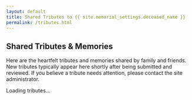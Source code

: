 ```yaml
---
layout: default
title: Shared Tributes to {{ site.memorial_settings.deceased_name }}
permalink: /tributes.html 
---
```


## Shared Tributes & Memories

Here are the heartfelt tributes and memories shared by family and friends. New tributes typically appear here shortly after being submitted and reviewed. If you believe a tribute needs attention, please contact the site administrator.

<div class="tributes-list" id="tributes-container">
    <p>Loading tributes...</p>
    </div>

<script>
document.addEventListener('DOMContentLoaded', function() {
    const tributesContainer = document.getElementById('tributes-container');
    const csvUrl = "{{ site.memorial_settings.published_tributes_csv_url | escape }}";

    if (!csvUrl || csvUrl === "" || csvUrl === "YOUR_PUBLISHED_GOOGLE_SHEET_CSV_URL_HERE") {
        tributesContainer.innerHTML = "<p><em>The tributes feed is not yet configured by the site administrator. Please check back later.</em></p>";
        console.error("Published Tributes CSV URL is not configured in _config.yml or is still the placeholder value.");
        return;
    }

    fetch(csvUrl)
        .then(response => {
            if (!response.ok) {
                throw new Error('Network response was not ok: ' + response.status + ' ' + response.statusText);
            }
            return response.text();
        })
        .then(csvText => {
            tributesContainer.innerHTML = ''; // Clear "Loading..." message
            
            // Split CSV text into rows. Google Sheets CSV often uses \r\n or \n.
            const rows = csvText.trim().split(/\r\n|\n|\r/).slice(1); // Remove header row

            if (rows.length === 0 || (rows.length === 1 && rows[0].trim() === '')) {
                tributesContainer.innerHTML = "<p>No tributes have been shared yet, or they are pending review. Please check back soon.</p>";
                return;
            }

            rows.forEach((rowStr, index) => {
                if (rowStr.trim() === '') return; // Skip empty rows

                // Basic CSV parsing: Split by comma. 
                // This assumes commas are not within fields, or if they are, fields are quoted.
                // Google Sheets usually handles quoting well for its CSV export.
                // A more robust solution would use a proper CSV parsing library if needed.
                const columns = rowStr.split(',').map(field => {
                    // Trim quotes if field is quoted
                    if (field.startsWith('"') && field.endsWith('"')) {
                        return field.substring(1, field.length - 1).replace(/""/g, '"'); // Handle escaped quotes "" as "
                    }
                    return field;
                });

                if (columns.length >= 3) {
                    // Assuming Timestamp in col 0, Name in col 1, Comment in col 2
                    // As per: =QUERY('All Submissions'!A:C, "SELECT A, B, C ...", 1)
                    const timestamp = columns[0].trim();
                    const name = columns[1].trim();
                    const comment = columns[2].trim();

                    if (name && comment) { // Only proceed if name and comment are not empty
                        const article = document.createElement('article');
                        article.className = 'tribute-item';

                        const commentParagraph = document.createElement('p');
                        // Preserve line breaks from the comment.
                        // Newlines from Sheets/CSV are typically \n.
                        // CSS `white-space: pre-wrap;` on `.tribute-item p` handles display.
                        // For safety, escape HTML in comment text before setting textContent.
                        // Or, if you trust the source and want HTML, set innerHTML carefully.
                        commentParagraph.textContent = `"${comment}"`; // Using textContent is safer. CSS will handle line breaks.

                        const footer = document.createElement('footer');
                        const nameStrong = document.createElement('strong');
                        nameStrong.className = 'tribute-name';
                        nameStrong.textContent = name;
                        footer.appendChild(nameStrong);

                        if (timestamp) {
                            const dateEm = document.createElement('em');
                            dateEm.className = 'tribute-date';
                            let formattedDate = 'Date not available';
                            try {
                                const dateObj = new Date(timestamp);
                                // Check if dateObj is valid
                                if (!isNaN(dateObj.getTime())) {
                                    formattedDate = dateObj.toLocaleDateString(undefined, { year: 'numeric', month: 'long', day: 'numeric' }) + ' ' +
                                                    dateObj.toLocaleTimeString(undefined, { hour: '2-digit', minute: '2-digit', hour12: true });
                                } else {
                                    formattedDate = timestamp; // Fallback to raw timestamp if parsing fails
                                }
                            } catch (e) {
                                formattedDate = timestamp; // Fallback if Date object creation fails
                                console.warn("Could not parse date:", timestamp, e);
                            }
                            dateEm.textContent = ` - ${formattedDate}`;
                            footer.appendChild(dateEm);
                        }
                        
                        article.appendChild(commentParagraph);
                        article.appendChild(footer);
                        tributesContainer.appendChild(article);

                        // Add <hr class="tribute-divider"> after each item, except the last one
                        if (index < rows.length - 1) {
                             // Check if the next row is not empty to avoid trailing hr for potentially empty last lines
                            if (rows[index+1] && rows[index+1].trim() !== '') {
                                const hr = document.createElement('hr');
                                hr.className = 'tribute-divider';
                                tributesContainer.appendChild(hr);
                            }
                        }
                    }
                } else {
                    console.warn("Skipping malformed row:", rowStr, columns);
                }
            });
        })
        .catch(error => {
            console.error('Error fetching or processing tributes CSV:', error);
            tributesContainer.innerHTML = "<p><em>Could not load tributes at this time. There might be an issue with the data source or network. Please try again later.</em></p>";
        });
});
</script>